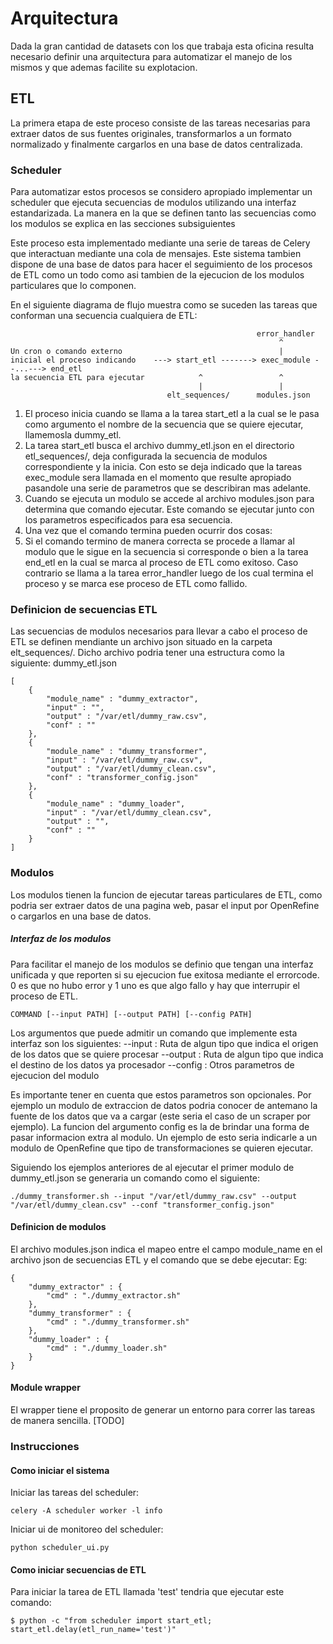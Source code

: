 
# Arquitectura
Dada la gran cantidad de datasets con los que trabaja esta oficina resulta necesario definir una arquitectura para automatizar el manejo de los mismos y que ademas facilite su explotacion.

## ETL
La primera etapa de este proceso consiste de las tareas necesarias para extraer datos de sus fuentes originales, transformarlos a un formato normalizado y finalmente cargarlos en una base de datos centralizada. 

### Scheduler
Para automatizar estos procesos se considero apropiado implementar un scheduler que ejecuta secuencias de modulos utilizando una interfaz estandarizada. La manera en la que se definen tanto las secuencias como los modulos se explica en las secciones subsiguientes

Este proceso esta implementado mediante una serie de tareas de Celery que interactuan mediante una cola de mensajes.
Este sistema tambien dispone de una base de datos para hacer el seguimiento de los procesos de ETL como un todo como asi tambien de la ejecucion de los modulos particulares que lo componen.

En el siguiente diagrama de flujo muestra como se suceden las tareas que conforman una secuencia cualquiera de ETL:
```
                                                       error_handler
                                                            ^                    
Un cron o comando externo                                   |                    
inicial el proceso indicando    ---> start_etl -------> exec_module --...---> end_etl
la secuencia ETL para ejecutar            ^                 ^
                                          |                 |
                                   elt_sequences/      modules.json
```

1. El proceso inicia cuando se llama a la tarea start_etl a la cual se le pasa como argumento el nombre de la secuencia que se quiere ejecutar, llamemosla dummy_etl.
2. La tarea start_etl busca el archivo dummy_etl.json en el directorio etl_sequences/, deja configurada la secuencia de modulos correspondiente y la inicia. Con esto se deja indicado que la tareas exec_module sera llamada en el momento que resulte apropiado pasandole una serie de parametros que se describiran mas adelante.
3. Cuando se ejecuta un modulo se accede al archivo modules.json para determina que comando ejecutar. Este comando se ejecutar junto con los parametros especificados para esa secuencia.
4. Una vez que el comando termina pueden ocurrir dos cosas:
5. Si el comando termino de manera correcta se procede a llamar al modulo que le sigue en la secuencia si corresponde o bien a la tarea end_etl en la cual se marca al proceso de ETL como exitoso. Caso contrario se llama a la tarea error_handler luego de los cual termina el proceso y se marca ese proceso de ETL como fallido.


### Definicion de secuencias ETL
Las secuencias de modulos necesarios para llevar a cabo el proceso de ETL se definen mendiante un archivo json situado en la carpeta elt_sequences/.
Dicho archivo podria tener una estructura como la siguiente:
dummy_etl.json
```
[
    {
        "module_name" : "dummy_extractor",
        "input" : "",
        "output" : "/var/etl/dummy_raw.csv",
        "conf" : ""
    },
    {
        "module_name" : "dummy_transformer",
        "input" : "/var/etl/dummy_raw.csv",
        "output" : "/var/etl/dummy_clean.csv",
        "conf" : "transformer_config.json"
    },
    {
        "module_name" : "dummy_loader",
        "input" : "/var/etl/dummy_clean.csv",
        "output" : "",
        "conf" : ""
    }
]
```

### Modulos
Los modulos tienen la funcion de ejecutar tareas particulares de ETL, como podria ser extraer datos de una pagina web, pasar el input por OpenRefine o cargarlos en una base de datos.

##### Interfaz de los modulos 
Para facilitar el manejo de los modulos se definio que tengan una interfaz unificada y que reporten si su ejecucion fue exitosa mediante el errorcode. 0 es que no hubo error y 1 uno es que algo fallo y hay que interrupir el proceso de ETL.
```
COMMAND [--input PATH] [--output PATH] [--config PATH]
```

Los argumentos que puede admitir un comando que implemente esta interfaz son los siguientes:
--input : Ruta de algun tipo que indica el origen de los datos que se quiere procesar
--output : Ruta de algun tipo que indica el destino de los datos ya procesador
--config : Otros parametros de ejecucion del modulo

Es importante tener en cuenta que estos parametros son opcionales. Por ejemplo un modulo de extraccion de datos podria conocer de antemano la fuente de los datos que va a cargar (este seria el caso de un scraper por ejemplo).
La funcion del argumento config es la de brindar una forma de pasar informacion extra al modulo. Un ejemplo de esto seria indicarle a un modulo de OpenRefine que tipo de transformaciones se quieren ejecutar.

Siguiendo los ejemplos anteriores de al ejecutar el primer modulo de dummy_etl.json se generaria un comando como el siguiente:
```
./dummy_transformer.sh --input "/var/etl/dummy_raw.csv" --output "/var/etl/dummy_clean.csv" --conf "transformer_config.json"
```

#### Definicion de modulos
El archivo modules.json indica el mapeo entre el campo module_name en el archivo json de secuencias ETL y el comando que se debe ejecutar:
Eg:
```
{
    "dummy_extractor" : {
        "cmd" : "./dummy_extractor.sh"
    },
    "dummy_transformer" : {
        "cmd" : "./dummy_transformer.sh"
    },
    "dummy_loader" : {
        "cmd" : "./dummy_loader.sh"
    }
}
```

#### Module wrapper
El wrapper tiene el proposito de generar un entorno para correr las tareas de manera sencilla.
[TODO]

### Instrucciones
#### Como iniciar el sistema
Iniciar las tareas del scheduler:
```
celery -A scheduler worker -l info
```

Iniciar ui de monitoreo del scheduler:
```
python scheduler_ui.py
```

#### Como iniciar secuencias de ETL
Para iniciar la tarea de ETL llamada 'test' tendria que ejecutar este comando:
```
$ python -c "from scheduler import start_etl; start_etl.delay(etl_run_name='test')"
```


